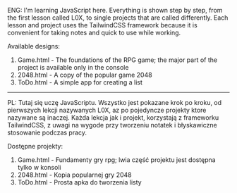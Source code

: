 ENG:
I'm learning JavaScript here.
Everything is shown step by step, from the first lesson called L0X, to single projects that are called differently.
Each lesson and project uses the TailwindCSS framework because it is convenient for taking notes and quick to use while working.

Available designs:
1. Game.html - The foundations of the RPG game; the major part of the project is available only in the console
2. 2048.html - A copy of the popular game 2048
3. ToDo.html - A simple app for creating a list

----------------------------------------------------------------------------------------------------------------------------------------------------------------------------------------------

PL:
Tutaj się uczę JavaScriptu. 
Wszystko jest pokazane krok po kroku, od pierwszych lekcji nazywanych L0X, az po pojedyncze projekty ktore nazywane są inaczej.
Każda lekcja jak i projekt, korzystają z frameworku TailwindCSS, z uwagi na wygode przy tworzeniu notatek i błyskawiczne stosowanie podczas pracy.

Dostępne projekty:
1. Game.html - Fundamenty gry rpg; lwia część projektu jest dostępna tylko w konsoli
2. 2048.html - Kopia popularnej gry 2048
3. ToDo.html - Prosta apka do tworzenia listy
